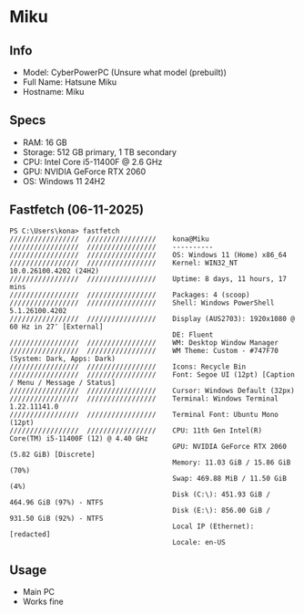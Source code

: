 # Miku
## Info
- Model: CyberPowerPC (Unsure what model (prebuilt))
- Full Name: Hatsune Miku
- Hostname: Miku

## Specs
- RAM: 16 GB
- Storage: 512 GB primary, 1 TB secondary
- CPU: Intel Core i5-11400F @ 2.6 GHz
- GPU: NVIDIA GeForce RTX 2060
- OS: Windows 11 24H2

## Fastfetch (06-11-2025)
```
PS C:\Users\kona> fastfetch
/////////////////  /////////////////    kona@Miku
/////////////////  /////////////////    ----------
/////////////////  /////////////////    OS: Windows 11 (Home) x86_64
/////////////////  /////////////////    Kernel: WIN32_NT 10.0.26100.4202 (24H2)
/////////////////  /////////////////    Uptime: 8 days, 11 hours, 17 mins
/////////////////  /////////////////    Packages: 4 (scoop)
/////////////////  /////////////////    Shell: Windows PowerShell 5.1.26100.4202
/////////////////  /////////////////    Display (AUS2703): 1920x1080 @ 60 Hz in 27″ [External]
                                        DE: Fluent
/////////////////  /////////////////    WM: Desktop Window Manager
/////////////////  /////////////////    WM Theme: Custom - #747F70 (System: Dark, Apps: Dark)
/////////////////  /////////////////    Icons: Recycle Bin
/////////////////  /////////////////    Font: Segoe UI (12pt) [Caption / Menu / Message / Status]
/////////////////  /////////////////    Cursor: Windows Default (32px)
/////////////////  /////////////////    Terminal: Windows Terminal 1.22.11141.0
/////////////////  /////////////////    Terminal Font: Ubuntu Mono (12pt)
/////////////////  /////////////////    CPU: 11th Gen Intel(R) Core(TM) i5-11400F (12) @ 4.40 GHz
                                        GPU: NVIDIA GeForce RTX 2060 (5.82 GiB) [Discrete]
                                        Memory: 11.03 GiB / 15.86 GiB (70%)
                                        Swap: 469.88 MiB / 11.50 GiB (4%)
                                        Disk (C:\): 451.93 GiB / 464.96 GiB (97%) - NTFS
                                        Disk (E:\): 856.00 GiB / 931.50 GiB (92%) - NTFS
                                        Local IP (Ethernet): [redacted]
                                        Locale: en-US
```

## Usage
- Main PC
- Works fine